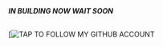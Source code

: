 ##


#### ***IN BUILDING NOW WAIT SOON***





##

[![***TAP TO FOLLOW MY GITHUB ACCOUNT***](https://github.com/Scopion) 
